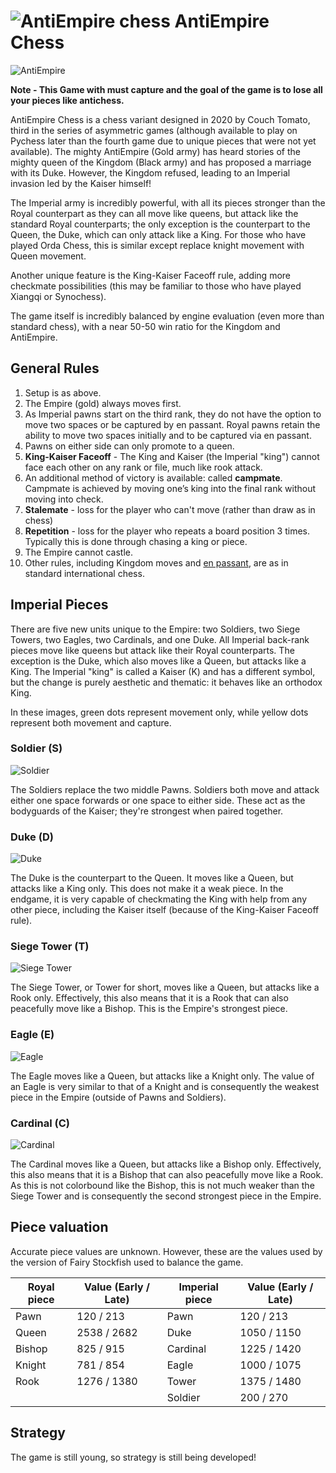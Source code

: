 # ![AntiEmpire chess](https://github.com/gbtami/pychess-variants/blob/master/static/icons/empire.svg) AntiEmpire Chess

![AntiEmpire](https://github.com/gbtami/pychess-variants/blob/master/static/images/CVariantsGuide/Empire.png)

**Note - This Game with must capture and the goal of the game is to lose all your pieces like antichess.**

AntiEmpire Chess is a chess variant designed in 2020 by Couch Tomato, third in the series of asymmetric games (although available to play on Pychess later than the fourth game due to unique pieces that were not yet available). The mighty AntiEmpire (Gold army) has heard stories of the mighty queen of the Kingdom (Black army) and has proposed a marriage with its Duke. However, the Kingdom refused, leading to an Imperial invasion led by the Kaiser himself! 

The Imperial army is incredibly powerful, with all its pieces stronger than the Royal counterpart as they can all move like queens, but attack like the standard Royal counterparts; the only exception is the counterpart to the Queen, the Duke, which can only attack like a King. For those who have played Orda Chess, this is similar except replace knight movement with Queen movement. 

Another unique feature is the King-Kaiser Faceoff rule, adding more checkmate possibilities (this may be familiar to those who have played Xiangqi or Synochess). 

The game itself is incredibly balanced by engine evaluation (even more than standard chess), with a near 50-50 win ratio for the Kingdom and AntiEmpire.
 
## General Rules
1.	Setup is as above.
2.	The Empire (gold) always moves first.
3.  As Imperial pawns start on the third rank, they do not have the option to move two spaces or be captured by en passant. Royal pawns retain the ability to move two spaces initially and to be captured via en passant.
4.	Pawns on either side can only promote to a queen.
5.	**King-Kaiser Faceoff** - The King and Kaiser (the Imperial "king") cannot face each other on any rank or file, much like rook attack.
6.	An additional method of victory is available: called **campmate**. Campmate is achieved by moving one’s king into the final rank without moving into check.
7.	**Stalemate** - loss for the player who can't move (rather than draw as in chess)
8.	**Repetition** - loss for the player who repeats a board position 3 times. Typically this is done through chasing a king or piece.
8.	The Empire cannot castle.
9.	Other rules, including Kingdom moves and [en passant](https://en.m.wikipedia.org/wiki/En_passant), are as in standard international chess.

## Imperial Pieces

There are five new units unique to the Empire: two Soldiers, two Siege Towers, two Eagles, two Cardinals, and one Duke. All Imperial back-rank pieces move like queens but attack like their Royal counterparts. The exception is the Duke, which also moves like a Queen, but attacks like a King.  The Imperial "king" is called a Kaiser (K) and has a different symbol, but the change is purely aesthetic and thematic: it behaves like an orthodox King. 

In these images, green dots represent movement only, while yellow dots represent both movement and capture.

### Soldier (S)
![Soldier](https://github.com/gbtami/pychess-variants/blob/master/static/images/CVariantsGuide/EmpireSoldier.png)

The Soldiers replace the two middle Pawns. Soldiers both move and attack either one space forwards or one space to either side. These act as the bodyguards of the Kaiser; they're strongest when paired together. 

### Duke (D)

![Duke](https://github.com/gbtami/pychess-variants/blob/master/static/images/CVariantsGuide/Duke.png)

The Duke is the counterpart to the Queen. It moves like a Queen, but attacks like a King only. This does not make it a weak piece. In the endgame, it is very capable of checkmating the King with help from any other piece, including the Kaiser itself (because of the King-Kaiser Faceoff rule).

### Siege Tower (T)

![Siege Tower](https://github.com/gbtami/pychess-variants/blob/master/static/images/CVariantsGuide/Tower.png)

The Siege Tower, or Tower for short, moves like a Queen, but attacks like a Rook only. Effectively, this also means that it is a Rook that can also peacefully move like a Bishop. This is the Empire's strongest piece.

### Eagle (E)

![Eagle](https://github.com/gbtami/pychess-variants/blob/master/static/images/CVariantsGuide/Eagle.png)

The Eagle moves like a Queen, but attacks like a Knight only. The value of an Eagle is very similar to that of a Knight and is consequently the weakest piece in the Empire (outside of Pawns and Soldiers).

### Cardinal (C)

![Cardinal](https://github.com/gbtami/pychess-variants/blob/master/static/images/CVariantsGuide/Cardinal.png)

The Cardinal moves like a Queen, but attacks like a Bishop only. Effectively, this also means that it is a Bishop that can also peacefully move like a Rook. As this is not colorbound like the Bishop, this is not much weaker than the Siege Tower and is consequently the second strongest piece in the Empire. 

## Piece valuation

Accurate piece values are unknown. However, these are the values used by the version of Fairy Stockfish used to balance the game.

Royal piece	| Value (Early / Late) | Imperial piece | Value (Early / Late)
-- | -- | -- | --
Pawn | 120 / 213	| Pawn | 120 / 213
Queen | 2538 / 2682	| Duke | 1050 / 1150
Bishop | 825 / 915	| Cardinal	| 1225 / 1420
Knight | 781 / 854	| Eagle | 1000 / 1075
Rook | 1276 / 1380	| Tower | 1375 / 1480
 | | | Soldier | 200 / 270
## Strategy
The game is still young, so strategy is still being developed! 
